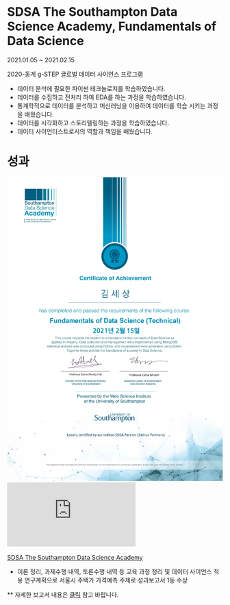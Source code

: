 # SDSA The Southampton Data Science Academy, Fundamentals of Data Science

2021.01.05 ~ 2021.02.15

2020-동계 g-STEP 글로벌 데이터 사이언스 프로그램 



- 데이터 분석에 필요한 파이썬 테크놀로지를 학습하였습니다.
- 데이터를 수집하고 전처리 하여 EDA를 하는 과정을 학습하였습니다.
- 통계학적으로 데이터를 분석하고 머신러닝을 이용하여 데이터를 학습 시키는 과정을 배웠습니다.
- 데이터를 시각화하고 스토리텔링하는 과정을 학습하였습니다.
- 데이터 사이언티스트로서의 역할과 책임을 배웠습니다.

# 성과

![image](https://github.com/worldpapa/gStep/blob/main/SDSA.png)
![image](https://github.com/worldpapa/gStep/blob/main/최우수상.pdf)

[SDSA The Southampton Data Science Academy](https://cms.pknu.ac.kr/pknusme/view.do?no=13640&idx=483693&view=view&pageIndex=1&sv=&sw=)

* 이론 정리, 과제수행 내역, 토론수행 내역 등 교육 과정 정리 및 데이터 사이언스 적용 연구계획으로 서울시 주택가 가격예측 주제로 성과보고서 1등 수상

** 자세한 보고서 내용은 [클릭](https://github.com/worldpapa/gStep/blob/main/g-STEP%20%E1%84%87%E1%85%A9%E1%84%80%E1%85%A9%E1%84%89%E1%85%A5_201711894%E1%84%80%E1%85%B5%E1%86%B7%E1%84%89%E1%85%A6%E1%84%89%E1%85%A1%E1%86%BC.pdf) 참고 바랍니다.
